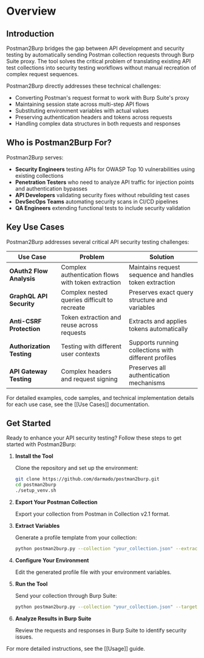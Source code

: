 # Overview

## Introduction

Postman2Burp bridges the gap between API development and security testing by automatically sending Postman collection requests through Burp Suite proxy. The tool solves the critical problem of translating existing API test collections into security testing workflows without manual recreation of complex request sequences.

Postman2Burp directly addresses these technical challenges:
- Converting Postman's request format to work with Burp Suite's proxy
- Maintaining session state across multi-step API flows
- Substituting environment variables with actual values
- Preserving authentication headers and tokens across requests
- Handling complex data structures in both requests and responses

## Who is Postman2Burp For?

Postman2Burp serves:

- **Security Engineers** testing APIs for OWASP Top 10 vulnerabilities using existing collections
- **Penetration Testers** who need to analyze API traffic for injection points and authentication bypasses
- **API Developers** validating security fixes without rebuilding test cases
- **DevSecOps Teams** automating security scans in CI/CD pipelines
- **QA Engineers** extending functional tests to include security validation

## Key Use Cases

Postman2Burp addresses several critical API security testing challenges:

| Use Case | Problem | Solution |
|----------|---------|----------|
| **OAuth2 Flow Analysis** | Complex authentication flows with token extraction | Maintains request sequence and handles token extraction |
| **GraphQL API Security** | Complex nested queries difficult to recreate | Preserves exact query structure and variables |
| **Anti-CSRF Protection** | Token extraction and reuse across requests | Extracts and applies tokens automatically |
| **Authorization Testing** | Testing with different user contexts | Supports running collections with different profiles |
| **API Gateway Testing** | Complex headers and request signing | Preserves all authentication mechanisms |

For detailed examples, code samples, and technical implementation details for each use case, see the [[Use Cases]] documentation.

## Get Started

Ready to enhance your API security testing? Follow these steps to get started with Postman2Burp:

1. **Install the Tool**
   
   Clone the repository and set up the environment:
   ```bash
   git clone https://github.com/darmado/postman2burp.git
   cd postman2burp
   ./setup_venv.sh
   ```

2. **Export Your Postman Collection**
   
   Export your collection from Postman in Collection v2.1 format.

3. **Extract Variables**
   
   Generate a profile template from your collection:
   ```bash
   python postman2burp.py --collection "your_collection.json" --extract-keys
   ```

4. **Configure Your Environment**
   
   Edit the generated profile file with your environment variables.

5. **Run the Tool**
   
   Send your collection through Burp Suite:
   ```bash
   python postman2burp.py --collection "your_collection.json" --target-profile "your_profile.json" --proxy localhost:8080
   ```

6. **Analyze Results in Burp Suite**
   
   Review the requests and responses in Burp Suite to identify security issues.

For more detailed instructions, see the [[Usage]] guide.